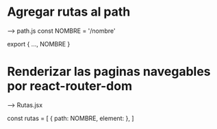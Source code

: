 # Agregar rutas al path 
--> path.js
const NOMBRE = '/nombre'

export { ..., NOMBRE }

# Renderizar las paginas navegables por react-router-dom
--> Rutas.jsx

const rutas = [
    { path: NOMBRE, element: <ComponentePage/> },
]
